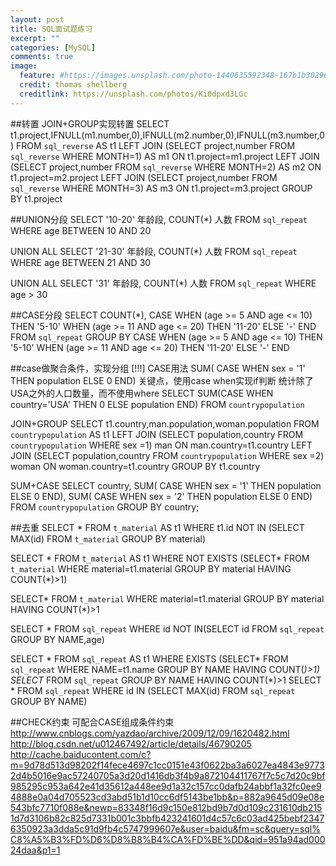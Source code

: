 ```yaml
---
layout: post
title: SQL面试题练习
excerpt: ""
categories: [MySQL]
comments: true
image:
  feature: #https://images.unsplash.com/photo-1440635592348-167b1b30296f?crop=entropy&dpr=2&fit=crop&fm=jpg&h=475&ixjsv=2.1.0&ixlib=rb-0.3.5&q=50&w=1250
  credit: thomas shellberg
  creditlink: https://unsplash.com/photos/Ki0dpxd3LGc
---
```


##转置
JOIN+GROUP实现转置
SELECT t1.project,IFNULL(m1.number,0),IFNULL(m2.number,0),IFNULL(m3.number,0) FROM `sql_reverse` AS t1 
	LEFT JOIN (SELECT project,number FROM `sql_reverse` WHERE MONTH=1) AS m1 ON t1.project=m1.project
	LEFT JOIN (SELECT project,number FROM `sql_reverse` WHERE MONTH=2) AS m2 ON t1.project=m2.project
	LEFT JOIN (SELECT project,number FROM `sql_reverse` WHERE MONTH=3) AS m3 ON t1.project=m3.project
GROUP BY t1.project

##UNION分段
SELECT '10-20' 年龄段, COUNT(*) 人数
FROM `sql_repeat`
WHERE age BETWEEN 10 AND 20

UNION ALL
SELECT '21-30' 年龄段, COUNT(*) 人数
FROM `sql_repeat`
WHERE age BETWEEN 21 AND 30

UNION ALL
SELECT '31' 年龄段, COUNT(*) 人数
FROM `sql_repeat`
WHERE age > 30

##CASE分段
SELECT COUNT(*),
CASE 
WHEN (age >= 5 AND age <= 10) THEN
    '5-10'
WHEN (age >= 11 AND age <= 20) THEN
    '11-20'
ELSE
    '-'
END
FROM
    `sql_repeat`
GROUP BY
CASE 
WHEN (age >= 5 AND age <= 10) THEN
    '5-10'
WHEN (age >= 11 AND age <= 20) THEN
    '11-20'
ELSE
    '-'
END

##case做聚合条件，实现分组 [!!!]
CASE用法
SUM( CASE WHEN sex = '1' THEN
population ELSE 0 END) 关键点，使用case when实现if判断
统计除了USA之外的人口数量，而不使用where
SELECT SUM(CASE WHEN country='USA' THEN 0 ELSE population END) FROM `countrypopulation`

JOIN+GROUP
SELECT t1.country,man.population,woman.population FROM `countrypopulation` AS t1
	LEFT JOIN (SELECT population,country FROM `countrypopulation` WHERE sex =1) man ON man.country=t1.country
	LEFT JOIN (SELECT population,country FROM `countrypopulation` WHERE sex =2) woman ON woman.country=t1.country
GROUP BY t1.country

SUM+CASE
SELECT country,
SUM( CASE WHEN sex = '1' THEN
population ELSE 0 END),
SUM( CASE WHEN sex = '2' THEN
population ELSE 0 END)
FROM  `countrypopulation`
GROUP BY country;




##去重
SELECT * FROM `t_material` AS t1 WHERE t1.id NOT IN (SELECT MAX(id) FROM `t_material` GROUP BY material)

SELECT * FROM `t_material` AS t1 WHERE NOT EXISTS (SELECT* FROM `t_material` WHERE material=t1.material GROUP BY material HAVING COUNT(*)>1)

SELECT* FROM `t_material` WHERE material=t1.material GROUP BY material HAVING COUNT(*)>1

SELECT * FROM `sql_repeat` WHERE id NOT IN(SELECT id FROM `sql_repeat` GROUP BY NAME,age)

SELECT * FROM `sql_repeat` AS t1 WHERE EXISTS (SELECT* FROM `sql_repeat` WHERE NAME=t1.name GROUP BY NAME HAVING COUNT(*)>1)
SELECT* FROM `sql_repeat` GROUP BY NAME HAVING COUNT(*)>1
SELECT * FROM `sql_repeat` WHERE id IN (SELECT MAX(id) FROM `sql_repeat` GROUP BY NAME)

##CHECK约束
可配合CASE组成条件约束
http://www.cnblogs.com/yazdao/archive/2009/12/09/1620482.html
http://blog.csdn.net/u012467492/article/details/46790205
http://cache.baiducontent.com/c?m=9d78d513d98202f14fece4697c1cc0151e43f0622ba3a6027ea4843e97732d4b5016e9ac57240705a3d20d1416db3f4b9a872104411767f7c5c7d20c9bf985295c953a642e41d35612a448ee9d1a32c157cc0dafb24abbf1a32fc0ee94888e0a04d705523cd3abd51b1d10cc6df5143be1bb&p=882a9645d09e08e543bfc7710f088e&newp=83348f16d9c150e812bd9b7d0d109c231610db2151d7d3106b82c825d7331b001c3bbfb423241601d4c57c6c03ad425bebf23476350923a3dda5c91d9fb4c5747999607e&user=baidu&fm=sc&query=sql%C8%A5%B3%FD%D6%D8%B8%B4%CA%FD%BE%DD&qid=951a94ad00024daa&p1=1